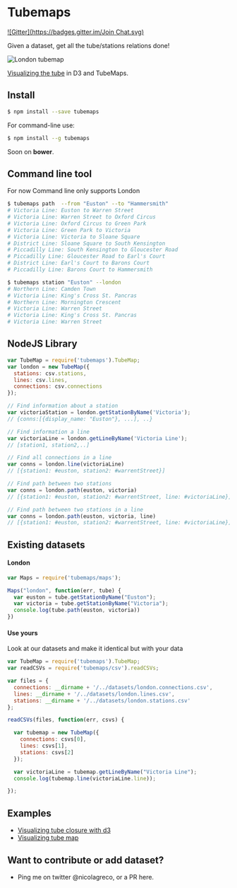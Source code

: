 # Tubemaps
[![Gitter](https://badges.gitter.im/Join Chat.svg)](https://gitter.im/nicola/tubemaps?utm_source=badge&utm_medium=badge&utm_campaign=pr-badge&utm_content=badge)

Given a dataset, get all the tube/stations relations done!

![London tubemap](https://raw.githubusercontent.com/nicola/tubemaps/master/thumbnail.png)

[Visualizing the tube](http://bl.ocks.org/nicola/20beed2981b6607be961) in D3 and TubeMaps.

## Install
```bash
$ npm install --save tubemaps
```

For command-line use:
```bash
$ npm install --g tubemaps
```

Soon on **bower**.

## Command line tool

For now Command line only supports London

```sh
$ tubemaps path  --from "Euston" --to "Hammersmith"
# Victoria Line: Euston to Warren Street
# Victoria Line: Warren Street to Oxford Circus
# Victoria Line: Oxford Circus to Green Park
# Victoria Line: Green Park to Victoria
# Victoria Line: Victoria to Sloane Square
# District Line: Sloane Square to South Kensington
# Piccadilly Line: South Kensington to Gloucester Road
# Piccadilly Line: Gloucester Road to Earl's Court
# District Line: Earl's Court to Barons Court
# Piccadilly Line: Barons Court to Hammersmith

$ tubemaps station "Euston" --london                    
# Northern Line: Camden Town
# Victoria Line: King's Cross St. Pancras
# Northern Line: Mornington Crescent
# Victoria Line: Warren Street
# Victoria Line: King's Cross St. Pancras
# Victoria Line: Warren Street
```

## NodeJS Library
```javascript
var TubeMap = require('tubemaps').TubeMap;
var london = new TubeMap({
  stations: csv.stations,
  lines: csv.lines,
  connections: csv.connections
});

// Find information about a station
var victoriaStation = london.getStationByName('Victoria');
// {conns:[{display_name: "Euston"}, ...], ..}

// Find information a line
var victoriaLine = london.getLineByName('Victoria Line');
// [station1, station2,..]

// Find all connections in a line
var conns = london.line(victoriaLine)
// [{station1: #euston, station2: #warrentStreet}]

// Find path between two stations
var conns = london.path(euston, victoria)
// [{station1: #euston, station2: #warrentStreet, line: #victoriaLine}]

// Find path between two stations in a line
var conns = london.path(euston, victoria, line)
// [{station1: #euston, station2: #warrentStreet, line: #victoriaLine}]
```

## Existing datasets

#### London
```javascript
var Maps = require('tubemaps/maps');

Maps("london", function(err, tube) {
  var euston = tube.getStationByName("Euston");
  var victoria = tube.getStationByName("Victoria");
  console.log(tube.path(euston, victoria))
})
```

#### Use yours

Look at our datasets and make it identical but with your data

```javascript
var TubeMap = require('tubemaps').TubeMap;
var readCSVs = require('tubemaps/csv').readCSVs;

var files = {
  connections: __dirname + '/../datasets/london.connections.csv',
  lines: __dirname + '/../datasets/london.lines.csv',
  stations: __dirname + '/../datasets/london.stations.csv'
};

readCSVs(files, function(err, csvs) {

  var tubemap = new TubeMap({
    connections: csvs[0],
    lines: csvs[1],
    stations: csvs[2]
  });

  var victoriaLine = tubemap.getLineByName("Victoria Line");
  console.log(tubemap.line(victoriaLine.line));

});
```

## Examples

- [Visualizing tube closure with d3](http://bl.ocks.org/nicola/dd355954e9b4ae524963)
- [Visualizing tube map](http://bl.ocks.org/nicola/20beed2981b6607be961)

## Want to contribute or add dataset?

- Ping me on twitter @nicolagreco, or a PR here.
